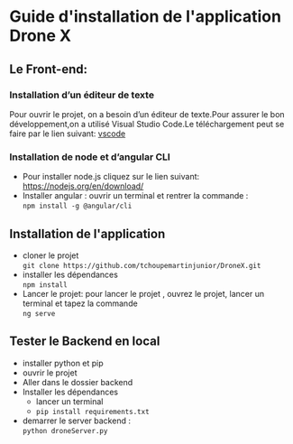 # Guide d'installation de l'application Drone X
## Le Front-end:
### Installation d’un éditeur de texte 
<p>Pour ouvrir le projet, on a besoin d’un éditeur de texte.Pour assurer le bon développement,on a utilisé Visual Studio Code.Le téléchargement peut se faire par le lien suivant:
<a href="https://code.visualstudio.com/download">vscode</a> </p>

### Installation de node et d’angular CLI
- Pour installer node.js cliquez sur le lien suivant: https://nodejs.org/en/download/
- Installer angular : ouvrir un terminal et rentrer la commande : <br>
`npm install -g @angular/cli`

## Installation de l'application
- cloner le projet<br>
`git clone https://github.com/tchoupemartinjunior/DroneX.git`
- installer les dépendances<br>
`npm install`
- Lancer le projet:
pour lancer le projet , ouvrez le projet, lancer un terminal et tapez la commande<br>
`ng serve`

## Tester le Backend en local
- installer python et pip
- ouvrir le projet
- Aller dans le dossier backend
- Installer les dépendances
  - lancer un terminal
  - `pip install requirements.txt`
- demarrer le server backend :<br> `python droneServer.py`
	
	

